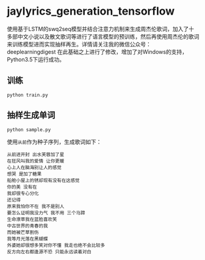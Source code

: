 # jaylyrics_generation_tensorflow
使用基于LSTM的swq2seq模型并结合注意力机制来生成周杰伦歌词，加入了十多部中文小说以及散文歌词等进行了语言模型的预训练，然后再使用周杰伦的歌词来训练模型进而实现抽样再生。详情请关注我的微信公众号：deeplearningdigest
在此基础之上进行了修改，增加了对Windows的支持，Python3.5下运行成功。
## 训练
`python train.py `

## 抽样生成单词
`python sample.py `

使用`从前`作为种子序列，生成歌词如下：
```
从前进开封 出水芙蓉加了星
在狂风叫我的爱情 让你更暖
心上人在脑海别让人的感觉
想哭 是加了糖果
船舱小屋上的锈却现有没有在这感觉
你的美 没有在
我却很专心分化
还记得
原来我怕你不在 我不是别人
要怎么证明我没力气 我不用 三个马蹄
生命潦草我在蓝脸喜欢笑
中古世界的青春的我
而她被芒草割伤
我等月光落在黑蝴蝶
外婆她却很想多笑对你不懂 我走也绝不会比较多
反方向左右都逢源不恐 只能永远读着对白
```



